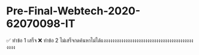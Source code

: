 # Pre-Final-Webtech-2020-62070098-IT
✅ ทำข้อ 1 เสร็จ
❌ ทำข้อ 2 ไม่เสร็จกดค้นหาไม่ได้แงงงงงงงงงงงงงงงงงงงงงงงงงงงงงงงงงงงงงงงงงงงงง
